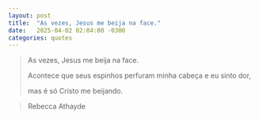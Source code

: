 ```yaml
---
layout: post
title:  "As vezes, Jesus me beija na face."
date:   2025-04-02 02:04:00 -0300
categories: quotes
---
```


>As vezes, Jesus me beija na face.
>
>Acontece que seus espinhos perfuram minha cabeça e eu sinto dor,
>
>mas é só Cristo me beijando.

>Rebecca Athayde
